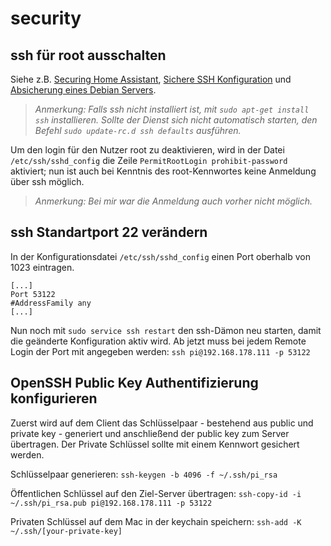 # security

##	ssh für root ausschalten
Siehe z.B. [Securing Home Assistant](https://www.home-assistant.io/docs/configuration/securing), [Sichere SSH Konfiguration](https://blog.buettner.xyz/sichere-ssh-konfiguration) und [Absicherung eines Debian Servers](https://www.thomas-krenn.com/de/wiki/Absicherung_eines_Debian_Servers#SSH_Konfiguration).
> *Anmerkung: Falls ssh nicht installiert ist, mit `sudo apt-get install ssh` installieren. Sollte der Dienst sich nicht automatisch starten, den Befehl `sudo update-rc.d ssh defaults` ausführen.*

Um den login für den Nutzer root zu deaktivieren, wird in der Datei `/etc/ssh/sshd_config` die Zeile `PermitRootLogin prohibit-password` aktiviert; nun ist auch bei Kenntnis des root-Kennwortes keine Anmeldung über ssh möglich.
> *Anmerkung: Bei mir war die Anmeldung auch vorher nicht möglich.*

## ssh Standartport 22 verändern
In der Konfigurationsdatei `/etc/ssh/sshd_config` einen Port oberhalb von 1023 eintragen.
```
[...]
Port 53122
#AddressFamily any
[...]
```
Nun noch mit `sudo service ssh restart` den ssh-Dämon neu starten, damit die geänderte Konfiguration aktiv wird. Ab jetzt muss bei jedem Remote Login der Port mit angegeben werden: `ssh pi@192.168.178.111 -p 53122`

## OpenSSH Public Key Authentifizierung konfigurieren
Zuerst wird auf dem Client das Schlüsselpaar - bestehend aus public und private key - generiert und anschließend der public key zum Server übertragen. Der Private Schlüssel sollte mit einem Kennwort gesichert werden.

Schlüsselpaar generieren: `ssh-keygen -b 4096 -f ~/.ssh/pi_rsa`

Öffentlichen Schlüssel auf den Ziel-Server übertragen: `ssh-copy-id -i ~/.ssh/pi_rsa.pub pi@192.168.178.111 -p 53122`

Privaten Schlüssel auf dem Mac in der keychain speichern: `ssh-add -K ~/.ssh/[your-private-key]`
